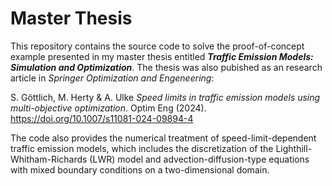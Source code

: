# Master Thesis
This repository contains the source code to solve the proof-of-concept example presented in my master thesis entitled ***Traffic Emission Models: Simulation and Optimization***. 
The thesis was also pubished as an research article in *Springer Optimization and Engeneering*:

S. Göttlich, M. Herty & A. Ulke *Speed limits in traffic emission models using multi-objective optimization*. Optim Eng (2024). https://doi.org/10.1007/s11081-024-09894-4

The code also provides the numerical treatment of speed-limit-dependent traffic emission models, which includes the discretization of the 
Lighthill-Whitham-Richards (LWR) model and advection-diffusion-type equations with mixed boundary conditions on a two-dimensional domain.


